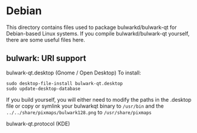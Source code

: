 
Debian
====================
This directory contains files used to package bulwarkd/bulwark-qt
for Debian-based Linux systems. If you compile bulwarkd/bulwark-qt yourself, there are some useful files here.

## bulwark: URI support ##


bulwark-qt.desktop  (Gnome / Open Desktop)
To install:

	sudo desktop-file-install bulwark-qt.desktop
	sudo update-desktop-database

If you build yourself, you will either need to modify the paths in
the .desktop file or copy or symlink your bulwarkqt binary to `/usr/bin`
and the `../../share/pixmaps/bulwark128.png` to `/usr/share/pixmaps`

bulwark-qt.protocol (KDE)

